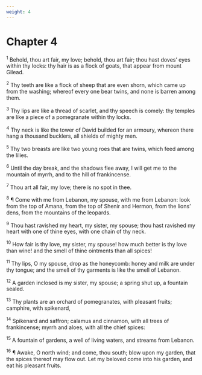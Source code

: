```yaml
---
weight: 4
---
```


# Chapter 4

<sup>1</sup> Behold, thou art fair, my love; behold, thou art fair; thou hast doves’ eyes within thy locks: thy hair is as a flock of goats, that appear from mount Gilead. 

<sup>2</sup> Thy teeth are like a flock of sheep that are even shorn, which came up from the washing; whereof every one bear twins, and none is barren among them. 

<sup>3</sup> Thy lips are like a thread of scarlet, and thy speech is comely: thy temples are like a piece of a pomegranate within thy locks. 

<sup>4</sup> Thy neck is like the tower of David builded for an armoury, whereon there hang a thousand bucklers, all shields of mighty men. 

<sup>5</sup> Thy two breasts are like two young roes that are twins, which feed among the lilies. 

<sup>6</sup> Until the day break, and the shadows flee away, I will get me to the mountain of myrrh, and to the hill of frankincense. 

<sup>7</sup> Thou art all fair, my love; there is no spot in thee. 

<sup>8</sup> ¶ Come with me from Lebanon, my spouse, with me from Lebanon: look from the top of Amana, from the top of Shenir and Hermon, from the lions’ dens, from the mountains of the leopards. 

<sup>9</sup> Thou hast ravished my heart, my sister, my spouse; thou hast ravished my heart with one of thine eyes, with one chain of thy neck. 

<sup>10</sup> How fair is thy love, my sister, my spouse! how much better is thy love than wine! and the smell of thine ointments than all spices! 

<sup>11</sup> Thy lips, O my spouse, drop as the honeycomb: honey and milk are under thy tongue; and the smell of thy garments is like the smell of Lebanon. 

<sup>12</sup> A garden inclosed is my sister, my spouse; a spring shut up, a fountain sealed. 

<sup>13</sup> Thy plants are an orchard of pomegranates, with pleasant fruits; camphire, with spikenard, 

<sup>14</sup> Spikenard and saffron; calamus and cinnamon, with all trees of frankincense; myrrh and aloes, with all the chief spices: 

<sup>15</sup> A fountain of gardens, a well of living waters, and streams from Lebanon. 

<sup>16</sup> ¶ Awake, O north wind; and come, thou south; blow upon my garden, that the spices thereof may flow out. Let my beloved come into his garden, and eat his pleasant fruits. 



